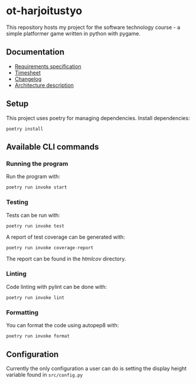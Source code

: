 # ot-harjoitustyo
This repository hosts my project for the software technology course - a simple platformer game written in python with pygame.

## Documentation
- [Requirements specification](./documentation/requirements-specification.md)
- [Timesheet](./documentation/timesheet.md)
- [Changelog](./documentation/changelog.md)
- [Architecture description](./documentation/architecture.md)

## Setup
This project uses poetry for managing dependencies.
Install dependencies:
```console
poetry install 
```
## Available CLI commands
### Running the program
Run the program with:
```console
poetry run invoke start
```
### Testing
Tests can be run with:
```console
poetry run invoke test
```
A report of test coverage can be generated with:
```console
poetry run invoke coverage-report
```
The report can be found in the *htmlcov* directory.

### Linting
Code linting with pylint can be done with:
```console
poetry run invoke lint
```

### Formatting
You can format the code using autopep8 with:
```console
poetry run invoke format
```
## Configuration
Currently the only configuration a user can do is setting the display height variable found in `src/config.py`
